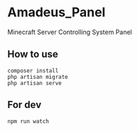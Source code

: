 # Amadeus_Panel
Minecraft Server Controlling System Panel

## How to use
```
composer install
php artisan migrate
php artisan serve
```

## For dev
```
npm run watch
```